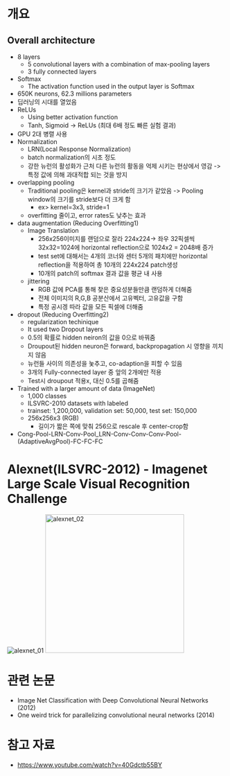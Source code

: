 # 개요
## Overall architecture
- 8 layers
  - 5 convolutional layers with a combination of max-pooling layers
  - 3 fully connected layers
- Softmax
  - The activation function used in the output layer is Softmax
- 650K neurons, 62.3 millions parameters 
- 딥러닝의 시대를 열었음
- ReLUs
  - Using better activation function
  - Tanh, Sigmoid -> ReLUs (최대 6배 정도 빠른 실험 결과)
- GPU 2대 병렬 사용
- Normalization
  - LRN(Local Response Normalization)
  - batch normalization의 시초 정도
  - 강한 뉴런의 활성화가 근처 다른 뉴런의 활동을 억제 시키는 현상에서 영감 -> 특정 값에 의해 과대적합 되는 것을 방지
- overlapping pooling
  - Traditional pooling은 kernel과 stride의 크기가 같았음 -> Pooling window의 크기를 stride보다 더 크게 함
    - ex> kernel=3x3, stride=1
  - overfitting 줄이고, error rates도 낮추는 효과
- data augmentation (Reducing Overfitting1)
  - Image Translation 
    - 256x256이미지를 랜덤으로 잘라 224x224-> 좌우 32픽셀씩 32x32=1024에 horizontal reflection으로 1024x2 = 2048배 증가
    - test set에 대해서는 4개의 코너와 센터 5개의 패치에만 horizontal reflection을 적용하여 총 10개의 224x224 patch생성
    - 10개의 patch의 softmax 결과 값을 평균 내 사용
  - jittering
    - RGB 값에 PCA를 통해 찾은 중요성분들만큼 랜덤하게 더해줌
    - 전체 이미지의 R,G,B 공분산에서 고유벡터, 고유값을 구함
    - 특정 공시겡 따라 값을 모든 픽셀에 더해줌
- dropout (Reducing Overfitting2)
  - regularization techinique
  - It used two Dropout layers
  - 0.5의 확률로 hidden neiron의 값을 0으로 바꿔줌
  - Droupout된 hidden neuron은 forward, backpropagation 시 영향을 끼치지 않음
  - 뉴런들 사이의 의존성을 눚추고, co-adaption을 피할 수 있음
  - 3개의 Fully-connected layer 중 앞의 2개에만 적용
  - Test시 droupout 적용x, 대신 0.5를 곱해줌
- Trained with a larger amount of data (ImageNet)
  - 1,000 classes
  - ILSVRC-2010 datasets with labeled
  - trainset: 1,200,000, validation set: 50,000, test set: 150,000
  - 256x256x3 (RGB)
    - 길이가 짧은 쪽에 맞춰 256으로 rescale 후 center-crop함
 - Cong-Pool-LRN-Conv-Pool_LRN-Conv-Conv-Conv-Pool-(AdaptiveAvgPool)-FC-FC-FC

 
# Alexnet(ILSVRC-2012) - Imagenet Large Scale Visual Recognition Challenge
![alexnet_01](https://github.com/likespike/Models_and_Papers/assets/117564349/b8c674a9-0e72-4ff1-a68b-a42b19fe8a80)
<img width="320" alt="alexnet_02" src="https://github.com/likespike/Models_and_Papers/assets/117564349/bab264be-35cd-4916-a875-993190bad05b">


# 관련 논문
- Image Net Classification with Deep Convolutional Neural Networks (2012)
- One weird trick for parallelizing convolutional neural networks (2014)

# 참고 자료
- https://www.youtube.com/watch?v=40Gdctb55BY
